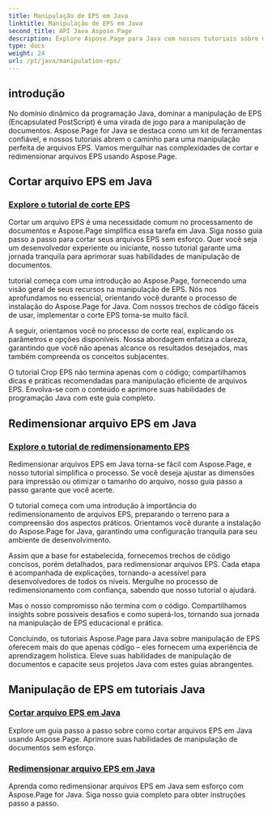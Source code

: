 ```yaml
---
title: Manipulação de EPS em Java
linktitle: Manipulação de EPS em Java
second_title: API Java Aspose.Page
description: Explore Aspose.Page para Java com nossos tutoriais sobre manipulação de EPS. Corte e redimensione arquivos EPS sem esforço com guias passo a passo, aprimorando suas habilidades documentais.
type: docs
weight: 24
url: /pt/java/manipulation-eps/
---
```


## introdução

No domínio dinâmico da programação Java, dominar a manipulação de EPS (Encapsulated PostScript) é uma virada de jogo para a manipulação de documentos. Aspose.Page for Java se destaca como um kit de ferramentas confiável, e nossos tutoriais abrem o caminho para uma manipulação perfeita de arquivos EPS. Vamos mergulhar nas complexidades de cortar e redimensionar arquivos EPS usando Aspose.Page.

## Cortar arquivo EPS em Java

### [Explore o tutorial de corte EPS](./crop/)

Cortar um arquivo EPS é uma necessidade comum no processamento de documentos e Aspose.Page simplifica essa tarefa em Java. Siga nosso guia passo a passo para cortar seus arquivos EPS sem esforço. Quer você seja um desenvolvedor experiente ou iniciante, nosso tutorial garante uma jornada tranquila para aprimorar suas habilidades de manipulação de documentos.

tutorial começa com uma introdução ao Aspose.Page, fornecendo uma visão geral de seus recursos na manipulação de EPS. Nós nos aprofundamos no essencial, orientando você durante o processo de instalação do Aspose.Page for Java. Com nossos trechos de código fáceis de usar, implementar o corte EPS torna-se muito fácil.

A seguir, orientamos você no processo de corte real, explicando os parâmetros e opções disponíveis. Nossa abordagem enfatiza a clareza, garantindo que você não apenas alcance os resultados desejados, mas também compreenda os conceitos subjacentes.

O tutorial Crop EPS não termina apenas com o código; compartilhamos dicas e práticas recomendadas para manipulação eficiente de arquivos EPS. Envolva-se com o conteúdo e aprimore suas habilidades de programação Java com este guia completo.

## Redimensionar arquivo EPS em Java

### [Explore o tutorial de redimensionamento EPS](./resize/)

Redimensionar arquivos EPS em Java torna-se fácil com Aspose.Page, e nosso tutorial simplifica o processo. Se você deseja ajustar as dimensões para impressão ou otimizar o tamanho do arquivo, nosso guia passo a passo garante que você acerte.

O tutorial começa com uma introdução à importância do redimensionamento de arquivos EPS, preparando o terreno para a compreensão dos aspectos práticos. Orientamos você durante a instalação do Aspose.Page for Java, garantindo uma configuração tranquila para seu ambiente de desenvolvimento.

Assim que a base for estabelecida, fornecemos trechos de código concisos, porém detalhados, para redimensionar arquivos EPS. Cada etapa é acompanhada de explicações, tornando-a acessível para desenvolvedores de todos os níveis. Mergulhe no processo de redimensionamento com confiança, sabendo que nosso tutorial o ajudará.

Mas o nosso compromisso não termina com o código. Compartilhamos insights sobre possíveis desafios e como superá-los, tornando sua jornada na manipulação de EPS educacional e prática.

Concluindo, os tutoriais Aspose.Page para Java sobre manipulação de EPS oferecem mais do que apenas código – eles fornecem uma experiência de aprendizagem holística. Eleve suas habilidades de manipulação de documentos e capacite seus projetos Java com estes guias abrangentes.
## Manipulação de EPS em tutoriais Java
### [Cortar arquivo EPS em Java](./crop/)
Explore um guia passo a passo sobre como cortar arquivos EPS em Java usando Aspose.Page. Aprimore suas habilidades de manipulação de documentos sem esforço. 
### [Redimensionar arquivo EPS em Java](./resize/)
Aprenda como redimensionar arquivos EPS em Java sem esforço com Aspose.Page for Java. Siga nosso guia completo para obter instruções passo a passo.